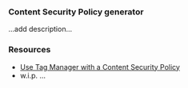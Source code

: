 ### Content Security Policy generator

...add description...

### Resources
* [Use Tag Manager with a Content Security Policy](https://developers.google.com/tag-platform/tag-manager/web/csp)
* w.i.p. ...